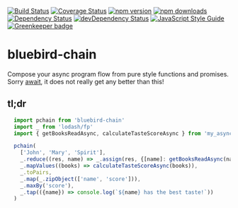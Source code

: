 [![Build Status](https://travis-ci.org/jamonkko/bluebird-chain.svg?branch=master)](https://travis-ci.org/jamonkko/bluebird-chain)
[![Coverage Status](https://coveralls.io/repos/github/jamonkko/bluebird-chain/badge.svg?branch=master)](https://coveralls.io/github/jamonkko/bluebird-chain?branch=master)
[![npm version](https://img.shields.io/npm/v/bluebird-chain.svg?style=flat-square)](https://www.npmjs.com/package/bluebird-chain)
[![npm downloads](https://img.shields.io/npm/dm/bluebird-chain.svg?style=flat-square)](https://www.npmjs.com/package/bluebird-chain)
[![Dependency Status](https://david-dm.org/jamonkko/bluebird-chain.svg)](https://david-dm.org/jamonkko/bluebird-chain)
[![devDependency Status](https://david-dm.org/jamonkko/bluebird-chain/dev-status.svg)](https://david-dm.org/jamonkko/bluebird-chain#info=devDependencies)
[![JavaScript Style Guide](https://img.shields.io/badge/code%20style-standard-brightgreen.svg)](http://standardjs.com/)
[![Greenkeeper badge](https://badges.greenkeeper.io/jamonkko/bluebird-chain.svg)](https://greenkeeper.io/)

# bluebird-chain

Compose your async program flow from pure style functions and promises.
Sorry [await](https://tc39.github.io/ecmascript-asyncawait/#examples), it does not really get any better than this!

## tl;dr
```javascript
  import pchain from 'bluebird-chain'
  import _ from 'lodash/fp'
  import { getBooksReadAsync, calculateTasteScoreAsync } from 'my_async_functions'

  pchain(
    ['John', 'Mary', 'Spirit'],
    _.reduce((res, name) => _.assign(res, {[name]: getBooksReadAsync(name)}), {}),
    _.mapValues((books) => calculateTasteScoreAsync(books)),
    _.toPairs,
    _.map(_.zipObject(['name', 'score'])),
    _.maxBy('score'),
    _.tap(({name}) => console.log(`${name} has the best taste!`))
  )
```
